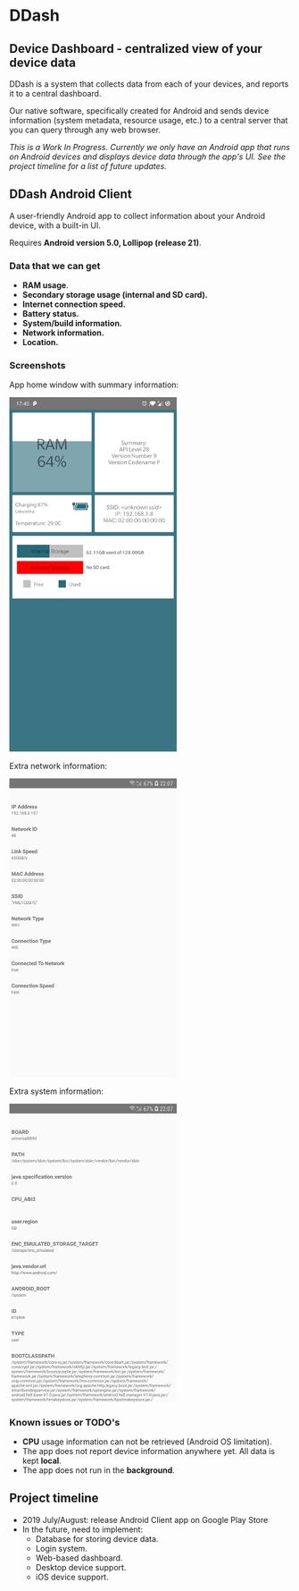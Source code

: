 # DDash


## Device Dashboard - centralized view of your device data

DDash is a system that collects data from each of your devices, and reports it to a central dashboard. 

Our native software, specifically created for Android and sends device information (system metadata, resource usage, etc.) to a central server that you can query through any web browser.

*This is a Work In Progress. Currently we only have an Android app that runs on Android devices and displays device data through the app's UI. See the project timeline for a list of future updates.*


## DDash Android Client

A user-friendly Android app to collect information about your Android device, with a built-in UI.

Requires **Android version 5.0, Lollipop (release 21)**.

### Data that we can get
* **RAM usage**.
* **Secondary storage usage (internal and SD card).**
* **Internet connection speed.**
* **Battery status.**
* **System/build information.**
* **Network information.**
* **Location.**

### Screenshots
<p>App home window with summary information:</p>
<img alt="app home window" src=/images/homepage.png width=300>

<p>Extra network information:</p>
<img alt="extra network info window" src=/images/device-2019-07-17-network-extra.png>

<p>Extra system information:</p>
<img alt="extra system info window" src=/images/device-2019-07-17-system-extra.png>

### Known issues or TODO's
* **CPU** usage information can not be retrieved (Android OS limitation).
* The app does not report device information anywhere yet. All data is kept **local**.
* The app does not run in the **background**.


## Project timeline

* 2019 July/August: release Android Client app on Google Play Store
* In the future, need to implement:
  * Database for storing device data.
  * Login system.
  * Web-based dashboard.
  * Desktop device support.
  * iOS device support.

